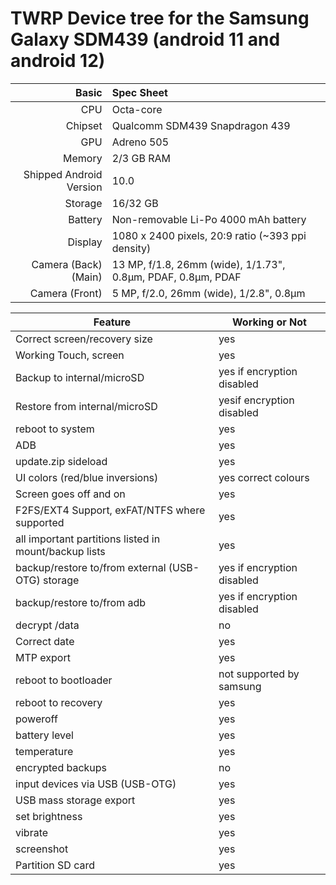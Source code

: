 TWRP Device tree for the Samsung Galaxy SDM439 (android 11 and android 12)
=================================================

| Basic                   | Spec Sheet                                                                                                                     |
| -----------------------:|:------------------------------------------------------------------------------------------------------------------------------ |
| CPU                     | Octa-core                                                                   |
| Chipset                 | Qualcomm SDM439 Snapdragon 439                                                         |
| GPU                     | Adreno 505                                                                         |
| Memory                  | 2/3 GB RAM                                                           |
| Shipped Android Version | 10.0                                                         |
| Storage                 | 16/32 GB                                     |
| Battery                 | Non-removable Li-Po 4000 mAh battery                        |
| Display                 | 1080 x 2400 pixels, 20:9 ratio (~393 ppi density)                                    |
| Camera (Back)(Main)     | 13 MP, f/1.8, 26mm (wide), 1/1.73", 0.8µm, PDAF, 0.8µm, PDAF                              |
| Camera (Front)          | 5 MP, f/2.0, 26mm (wide), 1/2.8", 0.8µm                                                                                      |


| Feature |Working or Not |
|----|----|
|Correct screen/recovery size|yes|
|Working Touch, screen|yes|
|Backup to internal/microSD|yes if encryption disabled|
|Restore from internal/microSD|yesif encryption disabled|
|reboot to system|yes|
|ADB|yes|
|update.zip sideload|yes|
|UI colors (red/blue inversions)|yes correct colours|
|Screen goes off and on|yes|
|F2FS/EXT4 Support, exFAT/NTFS where supported|yes|
|all important partitions listed in mount/backup lists|yes|
|backup/restore to/from external (USB-OTG) storage|yes if encryption disabled|
|backup/restore to/from adb|yes if encryption disabled |
|decrypt /data|no|
|Correct date|yes|
|MTP export|yes|
|reboot to bootloader|not supported by samsung|
|reboot to recovery|yes|
|poweroff|yes|
|battery level|yes|
|temperature|yes|
|encrypted backups|no|
|input devices via USB (USB-OTG) |yes|
|USB mass storage export|yes|
|set brightness|yes|
|vibrate|yes|
|screenshot|yes|
|Partition SD card|yes|